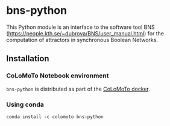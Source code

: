 # bns-python

This Python module is an interface to the software tool BNS
(https://people.kth.se/~dubrova/BNS/user_manual.html) for the
computation of attractors in synchronous Boolean Networks.

## Installation

### CoLoMoTo Notebook environment

`bns-python` is distributed as part of the [CoLoMoTo docker](http://colomoto.org/notebook).

### Using conda
```
conda install -c colomoto bns-python
```

